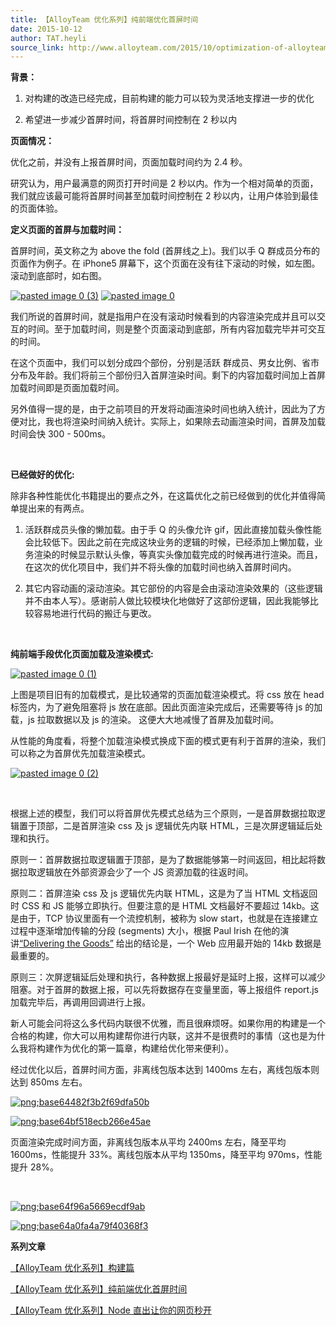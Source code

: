 ```yaml
---
title: 【AlloyTeam 优化系列】纯前端优化首屏时间
date: 2015-10-12
author: TAT.heyli
source_link: http://www.alloyteam.com/2015/10/optimization-of-alloyteam-series-the-first-screen-time/
---
```


<!-- {% raw %} - for jekyll -->

**背景：**

1. 对构建的改造已经完成，目前构建的能力可以较为灵活地支撑进一步的优化

2. 希望进一步减少首屏时间，将首屏时间控制在 2 秒以内

**页面情况：**

优化之前，并没有上报首屏时间，页面加载时间约为 2.4 秒。

研究认为，用户最满意的网页打开时间是 2 秒以内。作为一个相对简单的页面，我们就应该最可能将首屏时间甚至加载时间控制在 2 秒以内，让用户体验到最佳的页面体验。

**定义页面的首屏与加载时间：**

首屏时间，英文称之为 above the fold (首屏线之上)。我们以手 Q 群成员分布的页面作为例子。在 iPhone5 屏幕下，这个页面在没有往下滚动的时候，如左图。滚动到底部时，如右图。

[![pasted image 0 (3)](http://www.alloyteam.com/wp-content/uploads/2015/10/pasted-image-0-3.png)](http://www.alloyteam.com/wp-content/uploads/2015/10/pasted-image-0-3.png) [![pasted image 0](http://www.alloyteam.com/wp-content/uploads/2015/10/pasted-image-01.png)](http://www.alloyteam.com/wp-content/uploads/2015/10/pasted-image-01.png)

我们所说的首屏时间，就是指用户在没有滚动时候看到的内容渲染完成并且可以交互的时间。至于加载时间，则是整个页面滚动到底部，所有内容加载完毕并可交互的时间。

在这个页面中，我们可以划分成四个部份，分别是活跃 群成员、男女比例、省市分布及年龄。我们将前三个部份归入首屏渲染时间。剩下的内容加载时间加上首屏加载时间即是页面加载时间。

另外值得一提的是，由于之前项目的开发将动画渲染时间也纳入统计，因此为了方便对比，我也将渲染时间纳入统计。实际上，如果除去动画渲染时间，首屏及加载时间会快 300 - 500ms。

 

**已经做好的优化:**

除非各种性能优化书籍提出的要点之外，在这篇优化之前已经做到的优化并值得简单提出来的有两点。

1. 活跃群成员头像的懒加载。由于手 Q 的头像允许 gif，因此直接加载头像性能会比较低下。因此之前在完成这块业务的逻辑的时候，已经添加上懒加载，业务渲染的时候显示默认头像，等真实头像加载完成的时候再进行渲染。而且，在这次的优化项目中，我们并不将头像的加载时间也纳入首屏时间内。

2. 其它内容动画的滚动渲染。其它部份的内容是会由滚动渲染效果的（这些逻辑并不由本人写）。感谢前人做比较模块化地做好了这部份逻辑，因此我能够比较容易地进行代码的搬迁与更改。

 

**纯前端手段优化页面加载及渲染模式:**

[![pasted image 0 (1)](http://www.alloyteam.com/wp-content/uploads/2015/10/pasted-image-0-1.png)](http://www.alloyteam.com/wp-content/uploads/2015/10/pasted-image-0-1.png)

上图是项目旧有的加载模式，是比较通常的页面加载渲染模式。将 css 放在 head 标签内，为了避免阻塞将 js 放在底部。因此页面渲染完成后，还需要等待 js 的加载，js 拉取数据以及 js 的渲染。 这便大大地减慢了首屏及加载时间。

从性能的角度看，将整个加载渲染模式换成下面的模式更有利于首屏的渲染，我们可以称之为首屏优先加载渲染模式。

[![pasted image 0 (2)](http://www.alloyteam.com/wp-content/uploads/2015/10/pasted-image-0-2.png)](http://www.alloyteam.com/wp-content/uploads/2015/10/pasted-image-0-2.png)

 

根据上述的模型，我们可以将首屏优先模式总结为三个原则，一是首屏数据拉取逻辑置于顶部，二是首屏渲染 css 及 js 逻辑优先内联 HTML，三是次屏逻辑延后处理和执行。

原则一：首屏数据拉取逻辑置于顶部，是为了数据能够第一时间返回，相比起将数据拉取逻辑放在外部资源会少了一个 JS 资源加载的往返时间。

原则二：首屏渲染 css 及 js 逻辑优先内联 HTML，这是为了当 HTML 文档返回时 CSS 和 JS 能够立即执行。但要注意的是 HTML 文档最好不要超过 14kb。这是由于，TCP 协议里面有一个流控机制，被称为 slow start，也就是在连接建立过程中逐渐增加传输的分段 (segments) 大小，根据 Paul Irish 在他的演讲[“Delivering the Goods”](https://docs.google.com/presentation/d/1MtDBNTH1g7CZzhwlJ1raEJagA8qM3uoV7ta6i66bO2M/present#slide=id.g3eb97ca8f_10) 给出的结论是，一个 Web 应用最开始的 14kb 数据是最重要的。

原则三：次屏逻辑延后处理和执行，各种数据上报最好是延时上报，这样可以减少阻塞。对于首屏的数据上报，可以先将数据存在变量里面，等上报组件 report.js 加载完毕后，再调用回调进行上报。

新人可能会问将这么多代码内联很不优雅，而且很麻烦呀。如果你用的构建是一个合格的构建，你大可以用构建帮你进行内联，这并不是很费时的事情（这也是为什么我将构建作为优化的第一篇章，构建给优化带来便利）。

经过优化以后，首屏时间方面，非离线包版本达到 1400ms 左右，离线包版本则达到 850ms 左右。

[![png;base64482f3b2f69dfa50b](http://www.alloyteam.com/wp-content/uploads/2015/10/pngbase64482f3b2f69dfa50b.png)](http://www.alloyteam.com/wp-content/uploads/2015/10/pngbase64482f3b2f69dfa50b.png)

[![png;base64bf518ecb266e45ae](http://www.alloyteam.com/wp-content/uploads/2015/10/pngbase64bf518ecb266e45ae.png)](http://www.alloyteam.com/wp-content/uploads/2015/10/pngbase64bf518ecb266e45ae.png)

页面渲染完成时间方面，非离线包版本从平均 2400ms 左右，降至平均 1600ms，性能提升 33%。离线包版本从平均 1350ms，降至平均 970ms，性能提升 28%。  

 

[![png;base64f96a5669ecdf9ab](http://www.alloyteam.com/wp-content/uploads/2015/10/pngbase64f96a5669ecdf9ab.png)](http://www.alloyteam.com/wp-content/uploads/2015/10/pngbase64f96a5669ecdf9ab.png)

[![png;base64a0fa4a79f40368f3](http://www.alloyteam.com/wp-content/uploads/2015/10/pngbase64a0fa4a79f40368f3.png)](http://www.alloyteam.com/wp-content/uploads/2015/10/pngbase64a0fa4a79f40368f3.png)

**系列文章**

[【AlloyTeam 优化系列】构建篇](http://www.alloyteam.com/2015/10/optimization-of-alloyteam-series-building-articles/)

[【AlloyTeam 优化系列】纯前端优化首屏时间](http://www.alloyteam.com/2015/10/optimization-of-alloyteam-series-the-first-screen-time/)

[【AlloyTeam 优化系列】Node 直出让你的网页秒开](http://www.alloyteam.com/2015/10/optimization-of-alloyteam-series-node-directly-transferring-your-web-pages-second-opening/)

<!-- {% endraw %} - for jekyll -->